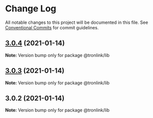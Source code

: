 # Change Log

All notable changes to this project will be documented in this file.
See [Conventional Commits](https://conventionalcommits.org) for commit guidelines.

## [3.0.4](https://github.com/Onotoko/tronlib/compare/@tronlink/lib@3.0.3...@tronlink/lib@3.0.4) (2021-01-14)

**Note:** Version bump only for package @tronlink/lib





## [3.0.3](https://github.com/Onotoko/tronlib/compare/@tronlink/lib@3.0.2...@tronlink/lib@3.0.3) (2021-01-14)

**Note:** Version bump only for package @tronlink/lib





## 3.0.2 (2021-01-14)

**Note:** Version bump only for package @tronlink/lib
